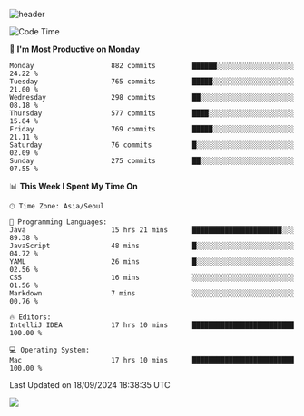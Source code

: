 ![header](https://capsule-render.vercel.app/api?type=Egg&color=timeAuto&height=300&section=header&text=PoPo&fontSize=90&animation=fadeIn)

  <!--START_SECTION:waka-->
![Code Time](http://img.shields.io/badge/Code%20Time-1%2C951%20hrs%2043%20mins-blue)

📅 **I'm Most Productive on Monday** 

```text
Monday                   882 commits         ██████░░░░░░░░░░░░░░░░░░░   24.22 % 
Tuesday                  765 commits         █████░░░░░░░░░░░░░░░░░░░░   21.00 % 
Wednesday                298 commits         ██░░░░░░░░░░░░░░░░░░░░░░░   08.18 % 
Thursday                 577 commits         ████░░░░░░░░░░░░░░░░░░░░░   15.84 % 
Friday                   769 commits         █████░░░░░░░░░░░░░░░░░░░░   21.11 % 
Saturday                 76 commits          █░░░░░░░░░░░░░░░░░░░░░░░░   02.09 % 
Sunday                   275 commits         ██░░░░░░░░░░░░░░░░░░░░░░░   07.55 % 
```


📊 **This Week I Spent My Time On** 

```text
🕑︎ Time Zone: Asia/Seoul

💬 Programming Languages: 
Java                     15 hrs 21 mins      ██████████████████████░░░   89.38 % 
JavaScript               48 mins             █░░░░░░░░░░░░░░░░░░░░░░░░   04.72 % 
YAML                     26 mins             █░░░░░░░░░░░░░░░░░░░░░░░░   02.56 % 
CSS                      16 mins             ░░░░░░░░░░░░░░░░░░░░░░░░░   01.56 % 
Markdown                 7 mins              ░░░░░░░░░░░░░░░░░░░░░░░░░   00.76 % 

🔥 Editors: 
IntelliJ IDEA            17 hrs 10 mins      █████████████████████████   100.00 % 

💻 Operating System: 
Mac                      17 hrs 10 mins      █████████████████████████   100.00 % 
```


 Last Updated on 18/09/2024 18:38:35 UTC
<!--END_SECTION:waka-->



<img src="https://capsule-render.vercel.app/api?type=Egg&color=timeAuto&height=300&section=footer&text=PoPo&fontSize=90&animation=fadeIn&reversal=true" />
